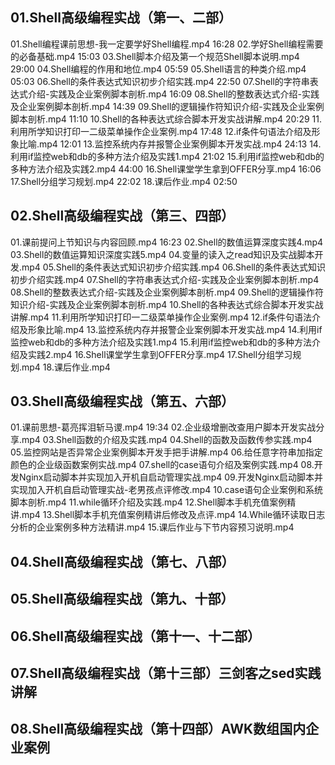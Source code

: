 ## 01.Shell高级编程实战（第一、二部）
01.Shell编程课前思想-我一定要学好Shell编程.mp4 16:28
02.学好Shell编程需要的必备基础.mp4 15:03
03.Shell脚本介绍及第一个规范Shell脚本说明.mp4 29:00
04.Shell编程的作用和地位.mp4 05:59
05.Shell语言的种类介绍.mp4 05:03
06.Shell的条件表达式知识初步介绍实践.mp4 22:50
07.Shell的字符串表达式介绍-实践及企业案例脚本剖析.mp4 16:09
08.Shell的整数表达式介绍-实践及企业案例脚本剖析.mp4 14:39
09.Shell的逻辑操作符知识介绍-实践及企业案例脚本剖析.mp4 11:10
10.Shell的各种表达式综合脚本开发实战讲解.mp4 20:29
11.利用所学知识打印一二级菜单操作企业案例.mp4 17:48
12.if条件句语法介绍及形象比喻.mp4 12:01
13.监控系统内存并报警企业案例脚本开发实战.mp4 24:13
14.利用if监控web和db的多种方法介绍及实践1.mp4 21:02
15.利用if监控web和db的多种方法介绍及实践2.mp4 44:00
16.Shell课堂学生拿到OFFER分享.mp4 16:06
17.Shell分组学习规划.mp4 22:02
18.课后作业.mp4 02:50

## 02.Shell高级编程实战（第三、四部）
01.课前提问上节知识与内容回顾.mp4 16:23
02.Shell的数值运算深度实践4.mp4
03.Shell的数值运算知识深度实践5.mp4
04.变量的读入之read知识及实战脚本开发.mp4
05.Shell的条件表达式知识初步介绍实践.mp4
06.Shell的条件表达式知识初步介绍实践.mp4
07.Shell的字符串表达式介绍-实践及企业案例脚本剖析.mp4
08.Shell的整数表达式介绍-实践及企业案例脚本剖析.mp4
09.Shell的逻辑操作符知识介绍-实践及企业案例脚本剖析.mp4
10.Shell的各种表达式综合脚本开发实战讲解.mp4
11.利用所学知识打印一二级菜单操作企业案例.mp4
12.if条件句语法介绍及形象比喻.mp4
13.监控系统内存并报警企业案例脚本开发实战.mp4
14.利用if监控web和db的多种方法介绍及实践1.mp4
15.利用if监控web和db的多种方法介绍及实践2.mp4
16.Shell课堂学生拿到OFFER分享.mp4
17.Shell分组学习规划.mp4
18.课后作业.mp4

## 03.Shell高级编程实战（第五、六部）
01.课前思想-葛亮挥泪斩马谡.mp4 19:34
02.企业级增删改查用户脚本开发实战分享.mp4
03.Shell函数的介绍及实践.mp4
04.Shell的函数及函数传参实践.mp4
05.监控网站是否异常企业案例脚本开发手把手讲解.mp4
06.给任意字符串加指定颜色的企业级函数案例实战.mp4
07.shell的case语句介绍及案例实践.mp4
08.开发Nginx启动脚本并实现加入开机自启动管理实战.mp4
09.开发Nginx启动脚本并实现加入开机自启动管理实战-老男孩点评修改.mp4
10.case语句企业案例和系统脚本剖析.mp4
11.while循环介绍及实践.mp4
12.Shell脚本手机充值案例精讲.mp4
13.Shell脚本手机充值案例精讲后修改及点评.mp4
14.While循环读取日志分析的企业案例多种方法精讲.mp4
15.课后作业与下节内容预习说明.mp4

## 04.Shell高级编程实战（第七、八部）
## 05.Shell高级编程实战（第九、十部）
## 06.Shell高级编程实战（第十一、十二部）
## 07.Shell高级编程实战（第十三部）三剑客之sed实践讲解
## 08.Shell高级编程实战（第十四部）AWK数组国内企业案例